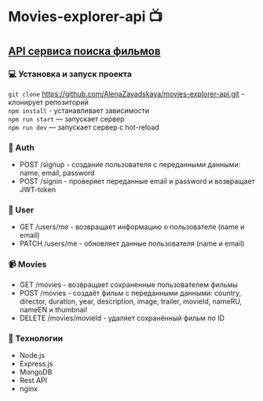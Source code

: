 # Movies-explorer-api :tv:

## [API сервиса поиска фильмов](https://alena.movies.students.nomoredomains.monster/)

### :computer: Установка и запуск проекта
`git clone` https://github.com/AlenaZavadskaya/movies-explorer-api.git - клонирует репозиторий<br/>
`npm install` - устанавливает зависимости<br/>
`npm run start` — запускает сервер<br/>
`npm run dev` — запускает сервер с hot-reload

### :key: Auth
- POST /signup - создание пользователя с переданными данными: name, email, password
- POST /signin - проверяет переданные email и password и возвращает JWT-token

### :man: User
- GET /users/me - возвращает информацию о пользователе (name и email)
- PATCH /users/me - обновляет данные пользователя (name и email)

### :video_camera: Movies
- GET /movies - возвращает сохраненные пользователем фильмы
- POST /movies - создаёт фильм с переданными данными: country, director, duration, year, description, image, trailer, movieId, nameRU, nameEN и thumbnail
- DELETE /movies/movieId - удаляет сохранённый фильм по ID

### :rocket: Технологии
- Node.js 
- Express.js 
- MongoDB 
- Rest API
- nginx 

